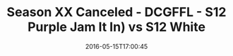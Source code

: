 ---
title: Season XX Canceled - DCGFFL - S12 Purple Jam It In) vs S12 White
teams-score:
- team: _teams/s12-purple.md
  score:
- team: _teams/s12-white.md
  score: 18
mvp: ''
game-ball: ''
season: 12
week:
date: '2016-05-15T17:00:45'
pageid: season-12-playoffs-may-15-2016-4174-vs-4186
---